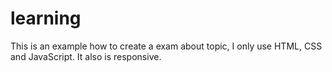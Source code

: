 # learning
This is an example how to create a exam about topic, I only use HTML, CSS and JavaScript. It also is responsive.
